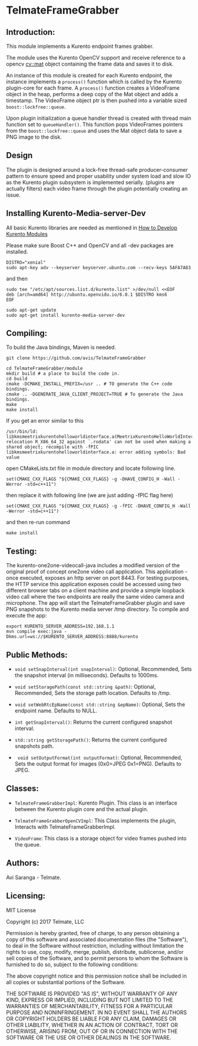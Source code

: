 # TelmateFrameGrabber

## Introduction:

This module implements a Kurento endpoint frames grabber.

The module uses the Kurento OpenCV support and receive reference to a opencv [cv::mat](http://docs.opencv.org/3.1.0/d3/d63/classcv_1_1Mat.html) object containing the frame data and saves it to disk.

An instance of this module is created for each Kurento endpoint, the instance implements a ```process()``` function which is called by the Kurento plugin-core for each frame.
A ```process()``` function creates a VideoFrame object in the heap, performs a deep copy of the Mat object and adds a timestamp.
The VideoFrame object ptr is then pushed into a variable sized ```boost::lockfree::queue```.

Upon plugin initialization a queue handler thread is created with thread main function set to ```queueHandler()```. This function pops VideoFrames pointers from the ```boost::lockfree::queue``` and uses the Mat object data to save a PNG image to the disk.

## Design
The plugin is designed around a lock-free thread-safe producer-consumer pattern
to ensure speed and proper usability under system load and slow IO as the Kurento plugin subsystem is implemented serially. (plugins are actually filters) each video frame through the plugin potentially creating an issue.

## Installing Kurento-Media-server-Dev
All basic Kurento libraries are needed as mentioned in [How to Develop Kurento Modules](http://doc-kurento.readthedocs.io/en/stable/mastering/develop_kurento_modules.html)

Please make sure Boost C++ and OpenCV and all -dev packages are installed.

```
DISTRO="xenial"
sudo apt-key adv --keyserver keyserver.ubuntu.com --recv-keys 5AFA7A83
```
and then

```
sudo tee "/etc/apt/sources.list.d/kurento.list" >/dev/null <<EOF
deb [arch=amd64] http://ubuntu.openvidu.io/6.8.1 $DISTRO kms6
EOF

sudo apt-get update
sudo apt-get install kurento-media-server-dev
```


## Compiling:

To build the Java bindings, Maven is needed.

```
git clone https://github.com/avis/TelmateFrameGrabber
```

```
cd TelmateFrameGrabber/module
mkdir build # a place to build the code in.
cd build
cmake -DCMAKE_INSTALL_PREFIX=/usr .. # TO generate the C++ code bindings.
cmake .. -DGENERATE_JAVA_CLIENT_PROJECT=TRUE # To generate the Java bindings.
make
make install
```

If you get an error similar to this
```
/usr/bin/ld: libkmsmeetrixkurentohelloworldinterface.a(MeetrixKurentoHelloWorldInternal.cpp.o): relocation R_X86_64_32 against `.rodata' can not be used when making a shared object; recompile with -fPIC
libkmsmeetrixkurentohelloworldinterface.a: error adding symbols: Bad value
```
open CMakeLists.txt file in module directory and locate following line. 
```
set(CMAKE_CXX_FLAGS "${CMAKE_CXX_FLAGS} -g -DHAVE_CONFIG_H -Wall -Werror -std=c++11")
```
then replace it with following line (we are just adding -fPIC flag here)
```
set(CMAKE_CXX_FLAGS "${CMAKE_CXX_FLAGS} -g -fPIC -DHAVE_CONFIG_H -Wall -Werror -std=c++11")
```
and then re-run command
```
make install
```

## Testing:

The kurento-one2one-videocall-java includes a modified version of the original proof of concept one2one video call application.
This application - once executed, exposes an http server on port 8443. For testing purposes, the HTTP service this application exposes could be accessed using two different browser tabs on a client machine and provide a simple loopback video call where the two endpoints are really the same video camera and microphone.
The app will start the TelmateFrameGrabber plugin and save PNG snapshots to the Kurento media server /tmp directory.
To compile and execute the app:
```
export KURENTO_SERVER_ADDRESS=192.168.1.1
mvn compile exec:java -Dkms.url=ws://$KURENTO_SERVER_ADDRESS:8888/kurento

```



## Public Methods:

* ```void setSnapInterval(int snapInterval)```: Optional, Recommended, Sets the snapshot interval (in milliseconds). Defaults to 1000ms.

* ```void setStoragePath(const std::string &path)```: Optional, Recommended, Sets the storage path location. Defaults to /tmp.

* ```void setWebRtcEpName(const std::string &epName)```: Optional, Sets the endpoint name. Defaults to NULL.

* ```int getSnapInterval()```: Returns the current configured snapshot interval.

* ```std::string getStoragePath()```: Returns the current configured snapshots path.

* ``` void setOutputFormat(int outputFormat)```: Optional, Recommended, Sets the output format for images (0x0=JPEG 0x1=PNG). Defaults to JPEG.

## Classes:

* ```TelmateFrameGrabberImpl```: Kurento Plugin. This class is an interface between the Kurento plugin core and the actual plugin.

* ```TelmateFrameGrabberOpenCVImpl```: This Class implements the plugin, Interacts with TelmateFrameGrabberImpl.

* ```VideoFrame```: This class is a storage object for video frames pushed into the queue.

## Authors:
Avi Saranga - Telmate.


## Licensing:
MIT License

Copyright (c) 2017 Telmate, LLC

Permission is hereby granted, free of charge, to any person obtaining a copy
of this software and associated documentation files (the "Software"), to deal
in the Software without restriction, including without limitation the rights
to use, copy, modify, merge, publish, distribute, sublicense, and/or sell
copies of the Software, and to permit persons to whom the Software is
furnished to do so, subject to the following conditions:

The above copyright notice and this permission notice shall be included in all
copies or substantial portions of the Software.

THE SOFTWARE IS PROVIDED "AS IS", WITHOUT WARRANTY OF ANY KIND, EXPRESS OR
IMPLIED, INCLUDING BUT NOT LIMITED TO THE WARRANTIES OF MERCHANTABILITY,
FITNESS FOR A PARTICULAR PURPOSE AND NONINFRINGEMENT. IN NO EVENT SHALL THE
AUTHORS OR COPYRIGHT HOLDERS BE LIABLE FOR ANY CLAIM, DAMAGES OR OTHER
LIABILITY, WHETHER IN AN ACTION OF CONTRACT, TORT OR OTHERWISE, ARISING FROM,
OUT OF OR IN CONNECTION WITH THE SOFTWARE OR THE USE OR OTHER DEALINGS IN THE
SOFTWARE.
